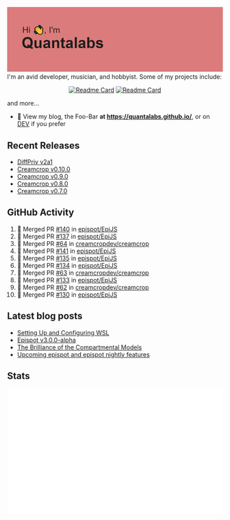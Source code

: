 <img src="header.png">
I'm an avid developer, musician, and hobbyist. Some of my projects include:
<p align='center'><a href="https://github.com/Quantalabs/EpiJS"><img src="https://github-readme-stats.vercel.app/api/pin/?username=epispot&amp;repo=EpiJS" alt="Readme Card"></a>
<a href="https://github.com/Quantalabs/NCOVDashboard"><img src="https://github-readme-stats.vercel.app/api/pin/?username=Quantalabs&amp;repo=NCOVDashboard" alt="Readme Card"></a></p>


and more...

- 📜 View my blog, the Foo-Bar **at https://quantalabs.github.io/**, or on [DEV](https://dev.to/Quantalabs) if you prefer

## Recent Releases
- [DiffPriv v2a1](https://github.com/Quantalabs/DiffPriv/releases/tag/v2.0.0-alpha1)
- [Creamcrop v0.10.0](https://github.com/creamcropdev/creamcrop/releases/tag/v0.10.0)
- [Creamcrop v0.9.0](https://github.com/creamcropdev/creamcrop/releases/tag/v0.9.0)
- [Creamcrop v0.8.0](https://github.com/creamcropdev/creamcrop/releases/tag/v0.8.0)
- [Creamcrop v0.7.0](https://github.com/creamcropdev/creamcrop/releases/tag/v0.7.0)

## GitHub Activity
<!--START_SECTION:activity-->
1. 🎉 Merged PR [#140](https://github.com/epispot/EpiJS/pull/140) in [epispot/EpiJS](https://github.com/epispot/EpiJS)
2. 🎉 Merged PR [#137](https://github.com/epispot/EpiJS/pull/137) in [epispot/EpiJS](https://github.com/epispot/EpiJS)
3. 🎉 Merged PR [#64](https://github.com/creamcropdev/creamcrop/pull/64) in [creamcropdev/creamcrop](https://github.com/creamcropdev/creamcrop)
4. 🎉 Merged PR [#141](https://github.com/epispot/EpiJS/pull/141) in [epispot/EpiJS](https://github.com/epispot/EpiJS)
5. 🎉 Merged PR [#135](https://github.com/epispot/EpiJS/pull/135) in [epispot/EpiJS](https://github.com/epispot/EpiJS)
6. 🎉 Merged PR [#134](https://github.com/epispot/EpiJS/pull/134) in [epispot/EpiJS](https://github.com/epispot/EpiJS)
7. 🎉 Merged PR [#63](https://github.com/creamcropdev/creamcrop/pull/63) in [creamcropdev/creamcrop](https://github.com/creamcropdev/creamcrop)
8. 🎉 Merged PR [#133](https://github.com/epispot/EpiJS/pull/133) in [epispot/EpiJS](https://github.com/epispot/EpiJS)
9. 🎉 Merged PR [#62](https://github.com/creamcropdev/creamcrop/pull/62) in [creamcropdev/creamcrop](https://github.com/creamcropdev/creamcrop)
10. 🎉 Merged PR [#130](https://github.com/epispot/EpiJS/pull/130) in [epispot/EpiJS](https://github.com/epispot/EpiJS)
<!--END_SECTION:activity-->

## Latest blog posts
<!-- BLOG-POST-LIST:START -->
- [Setting Up and Configuring WSL](https://dev.to/quantalabs/setting-up-and-configuring-wsl-392c)
- [Epispot v3.0.0-alpha](https://dev.to/epispot/epispot-v3-0-0-alpha-5heh)
- [The Brilliance of the Compartmental Models](https://dev.to/quantalabs/the-brilliance-of-the-compartmental-models-1j99)
- [Upcoming epispot and epispot nightly features](https://dev.to/epispot/upcoming-epispot-and-epispot-nightly-features-52ep)
<!-- BLOG-POST-LIST:END -->


## Stats
<p align="center"><img src="https://github.com/Quantalabs/github-stats/raw/master/generated/languages.svg" alt="Language Stats"><br>


